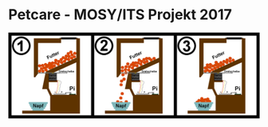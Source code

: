 # **Petcare** - MOSY/ITS Projekt 2017

![alt text](https://github.com/FlorianWiekhorst/ITS_S17_Futterstation/blob/master/Pictures/Futterausgabe_Drehscheibe_Complete.png?raw=true)
